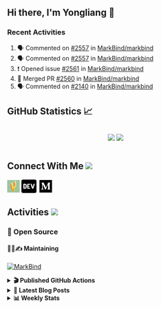## Hi there, I'm Yongliang 👋

### Recent Activities

<!--START_SECTION:activity-->
1. 🗣 Commented on [#2557](https://github.com/MarkBind/markbind/pull/2557#issuecomment-2227380628) in [MarkBind/markbind](https://github.com/MarkBind/markbind)
2. 🗣 Commented on [#2557](https://github.com/MarkBind/markbind/pull/2557#issuecomment-2226870669) in [MarkBind/markbind](https://github.com/MarkBind/markbind)
3. ❗ Opened issue [#2561](https://github.com/MarkBind/markbind/issues/2561) in [MarkBind/markbind](https://github.com/MarkBind/markbind)
4. 🎉 Merged PR [#2560](https://github.com/MarkBind/markbind/pull/2560) in [MarkBind/markbind](https://github.com/MarkBind/markbind)
5. 🗣 Commented on [#2140](https://github.com/MarkBind/markbind/issues/2140#issuecomment-2185016745) in [MarkBind/markbind](https://github.com/MarkBind/markbind)
<!--END_SECTION:activity-->

## GitHub Statistics :chart_with_upwards_trend:
<div align="center">
<div style="display: flex; align-items: center; justify-content: center;">

[![](https://github-readme-stats-tlylt.vercel.app/api?username=tlylt&show_icons=true&theme=tokyonight&hide_border=true&locale=en)](https://github.com/tlylt)
[![](https://github-readme-streak-stats.herokuapp.com/?user=tlylt&theme=tokyonight&hide_border=true)](https://github.com/tlylt)
</div>
</div>

## Connect With Me <img src="https://media.giphy.com/media/2wh5K5yE3ulp3xgYcG/giphy-downsized.gif" width="30">

<a href="https://www.yongliangliu.com/" target="_blank"><img align="center" src="static/site-icon.png" alt="yongliangliu.com" height="29" width="29" /></a>
<a href="https://dev.to/tlylt" target="_blank"><img align="center" src="static/dev-badge.svg" alt="dev.to/tlylt" height="35" width="35" /></a>
<a href="https://tlylt.medium.com" target="_blank"><img align="center" src="static/medium.png" alt="tlylt.medium.com" height="35" width="35" /></a>

## Activities <img src="https://media.giphy.com/media/WUlplcMpOCEmTGBtBW/giphy.gif" width="30">

### 🔭 Open Source

#### 👷‍♂️✍️ Maintaining
[![MarkBind](https://github-readme-stats-tlylt.vercel.app/api/pin/?username=markbind&repo=markbind)](https://github.com/MarkBind/markbind)

<details>
<summary> <b>🎬 Published GitHub Actions </b> </summary>

[![install-graphviz](https://github-readme-stats-tlylt.vercel.app/api/pin/?username=tlylt&repo=install-graphviz)](https://github.com/tlylt/install-graphviz)

[![reposense-action](https://github-readme-stats-tlylt.vercel.app/api/pin/?username=tlylt&repo=reposense-action)](https://github.com/tlylt/reposense-action)

[![markbin-action](https://github-readme-stats-tlylt.vercel.app/api/pin/?username=markbind&repo=markbind-action)](https://github.com/MarkBind/markbind-action)

</details>

<details>
<summary> <b>📕 Latest Blog Posts</b> </summary>

<!-- BLOG-POST-LIST:START -->
- [Useful Computer Science Modules](https://yongliangliu.com/blog/useful-cs-mods-after-grad)
- [The 2 x 2 problem](https://yongliangliu.com/blog/2x2-problem)
- [On Keeping Task Descriptions Up to Date](https://yongliangliu.com/blog/on-keeping-task-descriptions-up-to-date)
- [Easy vs Right](https://yongliangliu.com/blog/easy-vs-right)
- [The Prebound Method and Sentinel Object Pattern in Python](https://yongliangliu.com/blog/prebound-sentinel-pattern-in-python)
<!-- BLOG-POST-LIST:END -->

</details>

<details>
<summary> <b>📊 Weekly Stats</b> </summary>

<!--START_SECTION:waka-->
![Code Time](http://img.shields.io/badge/Code%20Time-1%2C206%20hrs%2045%20mins-blue)

**🐱 My GitHub Data** 

> 📦 678.3 kB Used in GitHub's Storage 
 > 
> 🏆 288 Contributions in the Year 2024
 > 
> 🚫 Not Opted to Hire
 > 
> 📜 170 Public Repositories 
 > 
> 🔑 42 Private Repositories 
 > 
**I'm an Early 🐤** 

```text
🌞 Morning                3700 commits        ████████░░░░░░░░░░░░░░░░░   31.27 % 
🌆 Daytime                3138 commits        ███████░░░░░░░░░░░░░░░░░░   26.52 % 
🌃 Evening                4405 commits        █████████░░░░░░░░░░░░░░░░   37.22 % 
🌙 Night                  591 commits         █░░░░░░░░░░░░░░░░░░░░░░░░   04.99 % 
```
📅 **I'm Most Productive on Wednesday** 

```text
Monday                   1416 commits        ███░░░░░░░░░░░░░░░░░░░░░░   11.97 % 
Tuesday                  1883 commits        ████░░░░░░░░░░░░░░░░░░░░░   15.91 % 
Wednesday                2001 commits        ████░░░░░░░░░░░░░░░░░░░░░   16.91 % 
Thursday                 1535 commits        ███░░░░░░░░░░░░░░░░░░░░░░   12.97 % 
Friday                   1465 commits        ███░░░░░░░░░░░░░░░░░░░░░░   12.38 % 
Saturday                 1703 commits        ████░░░░░░░░░░░░░░░░░░░░░   14.39 % 
Sunday                   1831 commits        ████░░░░░░░░░░░░░░░░░░░░░   15.47 % 
```


📊 **This Week I Spent My Time On** 

```text
🕑︎ Time Zone: Asia/Singapore

💬 Programming Languages: 
Markdown                 35 mins             █████████████████████████   100.00 % 
```


 Last Updated on 15/07/2024 00:44:16 UTC
<!--END_SECTION:waka-->

</details>
